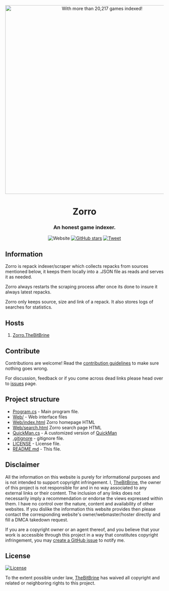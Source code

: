 <div align="center">
  <a href="https://zorro.thebitbrine.com"><img width="600" src="https://zorro.thebitbrine.com/Web/Zorro.Q.png" alt="With more than 20,217 games indexed!"></a>
  <h1 align="center">Zorro</h1>
  <h3 align="center">An honest game indexer.</h3>
</div>

<div align="center">
    <img alt="Website" src="https://img.shields.io/website?style=for-the-badge&url=https%3A%2F%2Fzorro.thebitbrine.com&label=status">
  <a href="https://github.com/thebitbrine/zorro"><img src="https://img.shields.io/github/stars/thebitbrine/zorro?color=555&logo=github&style=for-the-badge" alt="GitHub stars"></a>
  <a href="https://twitter.com/intent/tweet?text=Head over to https://zorro.thebitbrine.com/ to find the repack that fits you the best!"><img src="https://img.shields.io/badge/-tweet%20about%20this-1da1f2?logoColor=fff&logo=twitter&labelColor=1da1f2&style=for-the-badge" alt="Tweet"></a>
</div>



## Information

Zorro is repack indexer/scraper which collects repacks from sources mentioned below, it keeps them locally into a .JSON file as reads and serves it as needed.

Zorro always restarts the scraping process after once its done to insure it always latest repacks.

Zorro only keeps source, size and link of a repack. It also stores logs of searches for statistics.



## Hosts

1. [Zorro.TheBitBrine](https://zorro.thebitbrine.com)



## Contribute

Contributions are welcome! Read the [contribution guidelines](contributing.md) to make sure nothing goes wrong.

For discussion, feedback or if you come across dead links please head over to [issues](https://github.com/maximousblk/thebitbrine/issues/) page.

## Project structure

- [Program.cs](Program.cs) - Main program file.
- [Web/](Web/) - Web interface files
- [Web/index.html](Web/index.html) Zorro homepage HTML
- [Web/search.html](Web/search.html) Zorro search page HTML
- [QuickMan.cs](QuickMan.cs) - A customized version of [QuickMan](https://github.com/thebitbrine/QuickMan)
- [.gitignore](.gitignore) - gitignore file.
- [LICENSE](LICENSE) - License file.
- [README.md](README.md) - This file.

## Disclaimer

All the information on this website is purely for informational purposes and is not intended to support copyright infringement. I, [TheBitBrine](https://thebitbrine.com), the owner of this project is not responsible for and in no way associated to any external links or their content. The inclusion of any links does not necessarily imply a recommendation or endorse the views expressed within them. I have no control over the nature, content and availability of other websites. If you dislike the information this website provides then please contact the corresponding website's owner/webmaster/hoster directly and fill a DMCA takedown request.

If you are a copyright owner or an agent thereof, and you believe that your work is accessible through this project in a way that constitutes copyright infringement, you may [create a GitHub issue](https://github.com/thebitbrine/zorro/issues/new) to notify me.

## License

[![License](https://img.shields.io/github/license/maximousblk/piracy?style=for-the-badge)](LICENSE)

To the extent possible under law, [TheBitBrine](https://thebitbrine.com/) has waived all copyright and related or neighboring rights to this project.
